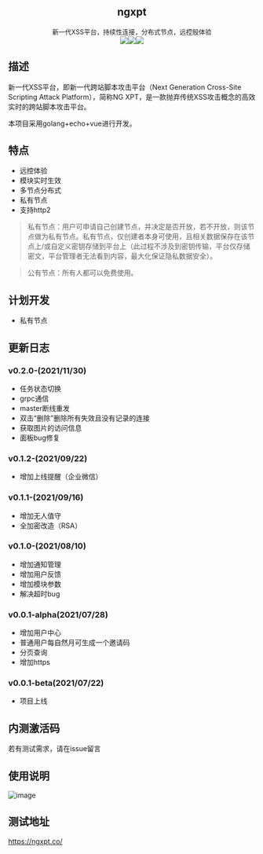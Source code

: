 <center><h2>ngxpt</h2></center>

<center><font size=2>新一代XSS平台，持续性连接，分布式节点，远控般体验</font></center>

<center><div style="float"><img src="https://img.shields.io/github/stars/Zer0ne-Sec/ngxpt?style=social"><img src="https://img.shields.io/github/forks/Zer0ne-Sec/ngxpt?style=social"><img src="https://img.shields.io/github/sponsors/Zer0ne-Sec"></div></center>

## 描述

新一代XSS平台，即新一代跨站脚本攻击平台（Next Generation Cross-Site Scripting Attack Platform），简称NG XPT，是一款抛弃传统XSS攻击概念的高效实时的跨站脚本攻击平台。

本项目采用golang+echo+vue进行开发。

## 特点

- 远控体验
- 模块实时生效
- 多节点分布式
- 私有节点
- 支持http2

> 私有节点：用户可申请自己创建节点，并决定是否开放，若不开放，则该节点做为私有节点。私有节点，仅创建者本身可使用，且相关数据保存在该节点上/或自定义密钥存储到平台上（此过程不涉及到密钥传输，平台仅存储密文，平台管理者无法看到内容，最大化保证隐私数据安全）。

> 公有节点：所有人都可以免费使用。

## 计划开发

- 私有节点


## 更新日志
### v0.2.0-(2021/11/30)
- 任务状态切换
- grpc通信
- master断线重发
- 双击“删除”删除所有失效且没有记录的连接
- 获取图片的访问信息
- 面板bug修复


### v0.1.2-(2021/09/22)
- 增加上线提醒（企业微信）

### v0.1.1-(2021/09/16)
- 增加无人值守
- 全加密改造（RSA）

### v0.1.0-(2021/08/10)
- 增加通知管理
- 增加用户反馈
- 增加模块参数
- 解决超时bug

### v0.0.1-alpha(2021/07/28)
- 增加用户中心
- 普通用户每自然月可生成一个邀请码
- 分页查询
- 增加https

### v0.0.1-beta(2021/07/22)

- 项目上线



## 内测激活码
若有测试需求，请在issue留言

## 使用说明
![image](https://github.com/Zer0ne-Sec/ngxpt/blob/master/ngxpt-demo.gif)

## 测试地址
https://ngxpt.co/
